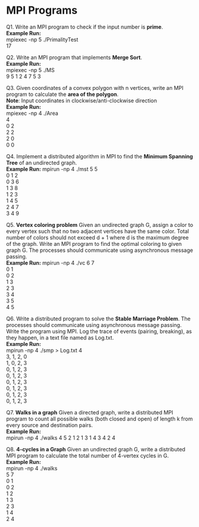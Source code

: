 # MPI Programs

Q1. Write an MPI program to check if the input number is **prime**.  
**Example Run:**  
mpiexec -np 5 ./PrimalityTest  
17  

Q2. Write an MPI program that implements **Merge Sort**.  
**Example Run:**  
mpiexec -np 5 ./MS  
9 5 1 2 4 7 5 3  

Q3. Given coordinates of a convex polygon with n vertices, write an MPI program to calculate the **area of the polygon**.  
**Note**: Input coordinates in clockwise/anti-clockwise direction  
**Example Run:**  
mpiexec -np 4 ./Area  
4  
0 2  
2 2  
2 0  
0 0  

Q4. Implement a distributed algorithm in MPI to find the **Minimum Spanning Tree** of an undirected graph.  
**Example Run:**
mpirun -np 4 ./mst
5 5  
0 1 2  
0 3 6  
1 3 8  
1 2 3  
1 4 5  
2 4 7  
3 4 9  

Q5. **Vertex coloring problem** 
Given an undirected graph G, assign a color to every vertex such that no two adjacent vertices have the same color. Total number of colors should not exceed d + 1 where d is the maximum degree of the graph. Write an MPI program to find the optimal coloring to given graph G. The processes should communicate using asynchronous message passing.  
**Example Run:**
mpirun -np 4 ./vc
6 7  
0 1  
0 2  
1 3  
2 3  
3 4  
3 5  
4 5  

Q6. Write a distributed program to solve the **Stable Marriage Problem**. The processes should communicate using asynchronous message passing. Write the program using MPI. Log the trace of events (pairing, breaking), as they happen, in a text file named as Log.txt.  
**Example Run:**  
mpirun -np 4 ./smp > Log.txt
4  
3, 1, 2, 0  
1, 0, 2, 3  
0, 1, 2, 3  
0, 1, 2, 3  
0, 1, 2, 3  
0, 1, 2, 3  
0, 1, 2, 3  
0, 1, 2, 3  

Q7. **Walks in a graph** Given a directed graph, write a distributed MPI program to count all possible walks (both closed and open) of length k from every source and destination pairs.  
**Example Run:**  
mpirun -np 4 ./walks
4 5 2
1 2
1 3
1 4
3 4
2 4

Q8. **4-cycles in a Graph** Given an undirected graph G, write a distributed MPI program to calculate the total number of 4-vertex cycles in G.    
**Example Run:**       
mpirun -np 4 ./walks  
5 7  
0 1  
0 2  
1 2   
1 3  
2 3  
1 4  
2 4  
